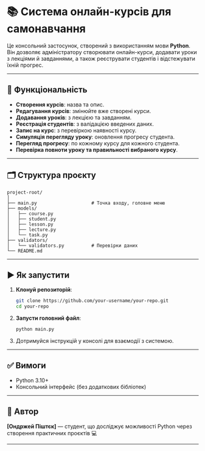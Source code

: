 # 📚 Система онлайн-курсів для самонавчання

Це консольний застосунок, створений з використанням мови **Python**. Він дозволяє адміністратору створювати онлайн-курси, додавати уроки з лекціями й завданнями, а також реєструвати студентів і відстежувати їхній прогрес.

---

## 🔧 Функціональність

- **Створення курсів**: назва та опис.
- **Редагування курсів**: змінюйте вже створені курси.
- **Додавання уроків**: з лекцією та завданням.
- **Реєстрація студентів**: з валідацією введених даних.
- **Запис на курс**: з перевіркою наявності курсу.
- **Симуляція перегляду уроку**: оновлення прогресу студента.
- **Перегляд прогресу**: по кожному курсу для кожного студента.
- **Перевірка повноти уроку та правильності вибраного курсу**.

---

## 🗂 Структура проєкту

```
project-root/
│
├── main.py                    # Точка входу, головне меню
├── models/
│   ├── course.py
│   ├── student.py
│   ├── lesson.py
│   ├── lecture.py
│   └── task.py
├── validators/
│   └── validators.py          # Перевірки даних
└── README.md
```

---

## ▶️ Як запустити

1. **Клонуй репозиторій**:
   ```bash
   git clone https://github.com/your-username/your-repo.git
   cd your-repo
   ```

2. **Запусти головний файл**:
   ```bash
   python main.py
   ```

3. Дотримуйся інструкцій у консолі для взаємодії з системою.

---

## ✅ Вимоги

- Python 3.10+
- Консольний інтерфейс (без додаткових бібліотек)

---

## 🧠 Автор

**[Ондржей Піштєк]** — студент, що досліджує можливості Python через створення практичних проєктів 💻

---